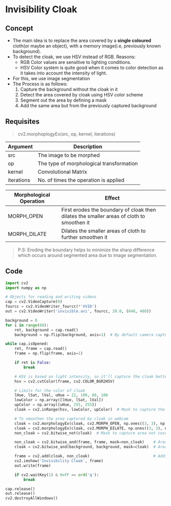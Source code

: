 # Invisibility Cloak
## Concept
- The main idea is to replace the area covered by a **single coloured** cloth(or maybe an object), with a memory image(i.e, previously known background).
- To detect the cloak, we use HSV instead of RGB. Reasons:
    * RGB Color values are sensitive to lighting conditions.
    * HSV Color system is quite good when it comes to color detection as it takes into account the intensity of light.
- For this, we use image segmentation
- The Process is as follows:
    1. Capture the background without the cloak in it
    2. Detect the area covered by cloak using HSV color scheme
    3. Segment out the area by defining a mask
    4. Add the same area but from the previously captured background
    
## Requisites
> cv2.morphoplogyEx(src, op, kernel, iterations)

|Argument|Description|
| ------ | --------- |
| src | The image to be morphed |
| op| The type of morphological transformation |
| kernel | Convolutional Matrix |
| iterations | No. of times the operation is applied |

| Morphological Operation | Effect |
| ----------------------- | ------ |
| MORPH_OPEN | First erodes the boundary of cloak then dilates the smaller areas of cloth to smoothen it |
| MORPH_DILATE | Dilates the smaller areas of cloth to further smoothen it |

> P.S: Eroding the boundary helps to minimize the sharp difference which occurs around segmented area due to image segmentation.

## Code

```python
import cv2
import numpy as np

# Objects for reading and writing videos
cap = cv2.VideoCapture(0)
fourcc = cv2.VideoWriter_fourcc(*'XVID')
out = cv2.VideoWriter('invisible.avi', fourcc, 20.0, (640, 480))

background = 0
for i in range(60):
    ret, background = cap.read()
    background = np.flip(background, axis=1)  # By default camera captures laterally inverted image

while cap.isOpened:
    ret, frame = cap.read()
    frame = np.flip(frame, axis=1)

    if ret is False:
        break

    # HSV is based on light intensity, so it'll capture the cloak better as compared to RGB
    hsv = cv2.cvtColor(frame, cv2.COLOR_BGR2HSV)

    # Limits for the color of cloak
    lHue, lSat, lVal, uHue = 22, 100, 80, 100
    lowColor = np.array([lHue, lSat, lVal])
    upColor = np.array([uHue, 255, 255])
    cloak = cv2.inRange(hsv, lowColor, upColor)  # Mask to capture the area of cloak

    # To smoothen the area captured by cloak in webcam
    cloak = cv2.morphologyEx(cloak, cv2.MORPH_OPEN, np.ones((3, 3), np.uint8))
    cloak = cv2.morphologyEx(cloak, cv2.MORPH_DILATE, np.ones((3, 3), np.uint8), iterations=2)
    non_cloak = cv2.bitwise_not(cloak)  # Mask to capture area not covered by cloak

    non_cloak = cv2.bitwise_and(frame, frame, mask=non_cloak)    # Area not covered by cloak
    cloak = cv2.bitwise_and(background, background, mask=cloak)  # Area covered by cloak

    frame = cv2.add(cloak, non_cloak)                            # Adding both the areas for the magical effect
    cv2.imshow('Invisibility Cloak', frame)
    out.write(frame)

    if cv2.waitKey(1) & 0xFF == ord('q'):
        break

cap.release()
out.release()
cv2.destroyAllWindows()

```


